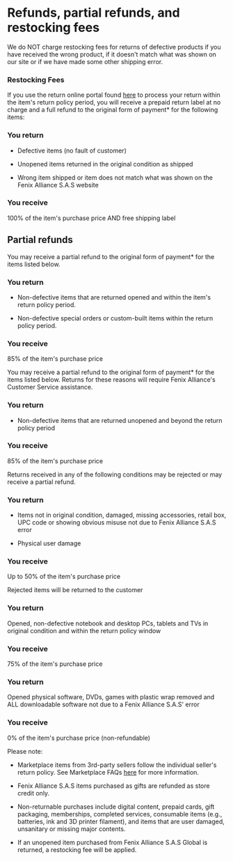 # Refunds, partial refunds, and restocking fees

We do NOT charge restocking fees for returns of defective products if you have received the wrong product, if it doesn't match what was shown on our site or if we have made some other shipping error.

### Restocking Fees

If you use the return online portal found [here](https://secure.newegg.com/Guest/OrderLogin.aspx?Source=2) to process your return within the item's return policy period, you will receive a prepaid return label at no charge and a full refund to the original form of payment* for the following items:

### You return
-   Defective items (no fault of customer)

-   Unopened items returned in the original condition as shipped

-   Wrong item shipped or item does not match what was shown on the Fenix Alliance S.A.S website

### You receive

100% of the item's purchase price AND free shipping label

## Partial refunds

You may receive a partial refund to the original form of payment* for the items listed below.

### You return
-   Non-defective items that are returned opened and within the item's return policy period.

-   Non-defective special orders or custom-built items within the return policy period.

### You receive

85% of the item's purchase price

You may receive a partial refund to the original form of payment* for the items listed below. Returns for these reasons will require Fenix Alliance's Customer Service assistance.

### You return
-   Non-defective items that are returned unopened and beyond the return policy period

### You receive

85% of the item's purchase price

Returns received in any of the following conditions may be rejected or may receive a partial refund.
### You return

-   Items not in original condition, damaged, missing accessories, retail box, UPC code or showing obvious misuse not due to Fenix Alliance S.A.S error

-   Physical user damage
### You receive

Up to 50% of the item's purchase price

Rejected items will be returned to the customer
### You return

Opened, non-defective notebook and desktop PCs, tablets and TVs in original condition and within the return policy window
### You receive

75% of the item's purchase price

### You return

Opened physical software, DVDs, games with plastic wrap removed and ALL downloadable software not due to a Fenix Alliance S.A.S' error

### You receive

0% of the item's purchase price (non-refundable)

Please note:

-   Marketplace items from 3rd-party sellers follow the individual seller's return policy. See Marketplace FAQs [here](https://kb.newegg.com/article-categories/marketplace/) for more information.

-   Fenix Alliance S.A.S items purchased as gifts are refunded as store credit only.

-   Non-returnable purchases include digital content, prepaid cards, gift packaging, memberships, completed services, consumable items (e.g., batteries, ink and 3D printer filament), and items that are user damaged, unsanitary or missing major contents.

-   If an unopened item purchased from Fenix Alliance S.A.S Global is returned, a restocking fee will be applied.